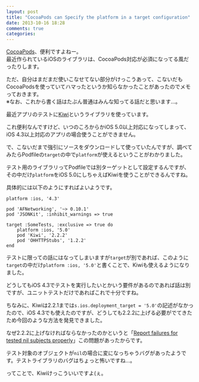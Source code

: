 ```yaml
---
layout: post
title: "CocoaPods can Specify the platform in a target configuration"
date: 2013-10-16 18:28
comments: true
categories: 
---
```

[CocoaPods](http://cocoapods.org/)、便利ですよねー。  
最近作られているiOSのライブラリは、CocoaPods対応が必須になってる風だったりします。

ただ、自分はまだまだ使いこなせてない部分がけっこうあって、こないだもCocoaPodsを使っていてハマったというか知らなかったことがあったのでメモっておきます。  
※なお、これから書く話はたぶん普通はみんな知ってる話だと思います…。

最近アプリのテストに[Kiwi](https://github.com/allending/Kiwi)というライブラリを使っています。

これ便利なんですけど、いつのころからかiOS 5.0以上対応になってしまって、iOS 4.3以上対応のアプリの場合使うことができません。

で、こないだまで強引にソースをダウンロードして使っていたんですが、調べてみたらPodfileの`target`の中で`platform`が使えるということがわかりました。

テスト用のライブラリってPodfileでは別ターゲットとして設定するんですが、その中だけ`platform`をiOS 5.0にしちゃえばKiwiを使うことができるんですね。

具体的には以下のようにすればよいようです。

```
platform :ios, '4.3'

pod 'AFNetworking', '~> 0.10.1'
pod 'JSONKit', :inhibit_warnings => true

target :SomeTests, :exclusive => true do
    platform :ios, '5.0'
    pod 'Kiwi', '2.2.2'
    pod 'OHHTTPStubs', '1.2.2'
end

```

テストに限っての話にはなってしまいますが`target`が別であれば、このように`target`の中だけ`platform :ios, '5.0'`と書くことで、Kiwiも使えるようになりました。

どうしてもiOS 4.3でテストを実行したいとかいう要件があるのであれば話は別ですが、ユニットテストだけであればこれで十分ですね。

ちなみに、Kiwiは2.2.1までは`s.ios.deployment_target = '5.0'`の記述がなかったので、iOS 4.3でも使えたのですが、どうしても2.2.2に上げる必要がでてきたため今回のような方法を発見できました。

なぜ2.2.2に上げなければならなかったのかというと「[Report failures for tested nil subjects properly](https://github.com/allending/Kiwi/pull/329)」この問題があったからです。

テスト対象のオブジェクトが`nil`の場合に変になっちゃうバグがあったようです。テストライブラリのバグはちょっと怖いですね…。

ってことで、Kiwiけっこういいですよ(ぇ。
